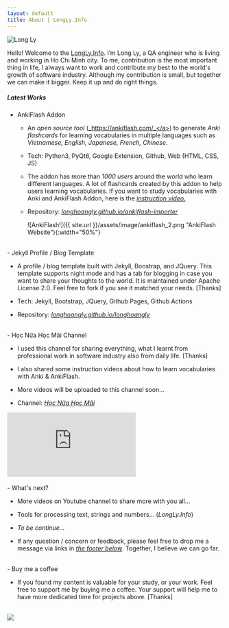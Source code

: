 ```yaml
---
layout: default
title: About | LongLy.Info
---
```


<div class="row justify-content-center">
  <picture class="m-4" style="max-width:20%">
    <img src="{{site.url}}/assets/image/avatar_2.jpg" class="rounded-circle img-thumbnail shadow" alt="Long Ly">
  </picture>
</div>

Hello! Welcome to the <a href="{{site.url}}">LongLy.Info</a>. I’m Long Ly, a QA engineer who is living and working in Ho
Chi Minh city. To me, contribution is the most important thing in life, I always want to work and contribute my best to
the world's growth of software industry. Although my contribution is small, but together we can make it bigger. Keep it
up and do right things.
<br>

##### Latest Works

- AnkiFlash Addon

  - An _open source tool_ (<a href="https://ankiflash.com/" target="_blank">_https://ankiflash.com/_</a>) to generate _Anki
  flashcards_ for learning vocabularies in multiple languages such as _Vietnamese, English, Japanese, French, Chinese_.

  - Tech: Python3, PyQt6, Google Extension, Github, Web (HTML, CSS, JS)

  - The addon has more than _1000 users_ around the world who learn different languages. A lot of flashcards created by
  this addon to help users learning vocabularies. If you want to study vocabularies with Anki and AnkiFlash Addon, here is
  the
  <a href="https://youtu.be/U0Nreg8kQK0" target="_blank">_instruction video._</a>

  - Repository:
  <a href="https://github.com/longhoangly/ankiflash-importer" target="_blank">_longhoangly.github.io/ankiflash-importer_</a>

      ![AnkiFlash!]({{ site.url }}/assets/image/ankiflash_2.png "AnkiFlash Website"){:width="50%"}

<br>
- Jekyll Profile / Blog Template

  - A profile / blog template built with Jekyll, Boostrap, and JQuery. This template supports night
  mode and has a tab for blogging in case you want to share your thoughts to the world. It is maintained under Apache
  License 2.0. Feel free to fork if you see it matched your needs. [Thanks]

  - Tech: Jekyll, Bootstrap, JQuery, Github Pages, Github Actions

  - Repository:
  <a href="https://github.com/longhoangly/longhoangly" target="_blank">_longhoangly.github.io/longhoangly_</a>

<br>
- Học Nữa Học Mãi Channel

  - I used this channel for sharing everything, what I learnt from professional work in software industry also from daily life.
  [Thanks]

  - I also shared some instruction videos about how to learn vocabularies with Anki & AnkiFlash.

  - More videos will be uploaded to this channel soon...

  - Channel: <a href="https://www.youtube.com/channel/UCeHm_2bEbq4EmZ9aaAgn7_w" target="_blank">_Học Nữa Học Mãi_</a>

  <div class="video-container">
    <iframe
      class="responsive-iframe"
      src="https://www.youtube.com/embed/fGeBk1vEdLY"
      title="YouTube video player"
      frameborder="0"
      allow="accelerometer; autoplay; clipboard-write; encrypted-media; gyroscope; picture-in-picture"
      allowfullscreen
    ></iframe>
  </div>

<br>
- What's next?

  - More videos on Youtube channel to share more with you all...

  - Tools for processing text, strings and numbers... (_LongLy.Info_)

  - *To be continue...*

  - If any question / concern or feedback, please feel free to drop me a message via links in
  <a href="#footer">_the footer below_</a>. Together, I believe we can go far.

<br>
- Buy me a coffee

  - If you found my content is valuable for your study, or your work. Feel free to support me by buying me a coffee. Your
  support will help me to have more dedicated time for projects above. [Thanks]  
  
  <br>
  <a href="https://www.buymeacoffee.com/longhoangly" target="_blank">
    <img src="https://img.buymeacoffee.com/button-api/?text=Buy me a coffee&emoji=&slug=longhoangly&button_colour=FFDD00&font_colour=000000&font_family=Cookie&outline_colour=000000&coffee_colour=ffffff">
  </a>

<br>
